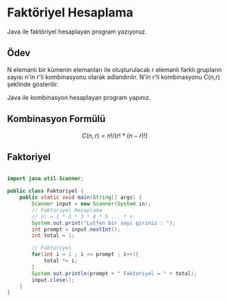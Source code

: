 # Faktöriyel Hesaplama

Java ile faktöriyel hesaplayan program yazıyoruz.

## Ödev

N elemanlı bir kümenin elemanları ile oluşturulacak r elemanlı farklı grupların sayısı n'in r'li kombinasyonu olarak adlandırılır. N'in r'li kombinasyonu C(n,r) şeklinde gösterilir.

Java ile kombinasyon hesaplayan program yapınız.

## Kombinasyon Formülü

```math
C(n,r) = n! / (r! * (n-r)!)
```

## Faktoriyel

```java

import java.util.Scanner; 

public class Faktoriyel {
    public static void main(String[] args) {
        Scanner input = new Scanner(System.in);
        // Faktoriyel Hesaplama
        // n! = 1 * 2 * 3 * 4 * 5 ... * n
        System.out.print("Lutfen bir sayi giriniz : ");
        int prompt = input.nextInt();
        int total = 1;

        // Faktoriyel
        for(int i = 1 ; i <= prompt ; i++){
            total *= i;
        }
        System.out.println(prompt + " Faktoriyel = " + total);
        input.close();
    }   
}
```

